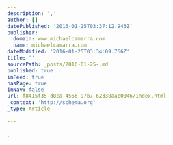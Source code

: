 ```yaml
---
description: ','
author: []
datePublished: '2016-01-25T03:37:12.943Z'
publisher:
  domain: www.michaelcamarra.com
  name: michaelcamarra.com
dateModified: '2016-01-25T03:34:09.766Z'
title: ''
sourcePath: _posts/2016-01-25-.md
published: true
inFeed: true
hasPage: true
inNav: false
url: f8415f35-d8ca-4566-97b7-62338aac0046/index.html
_context: 'http://schema.org'
_type: Article

---
```

,